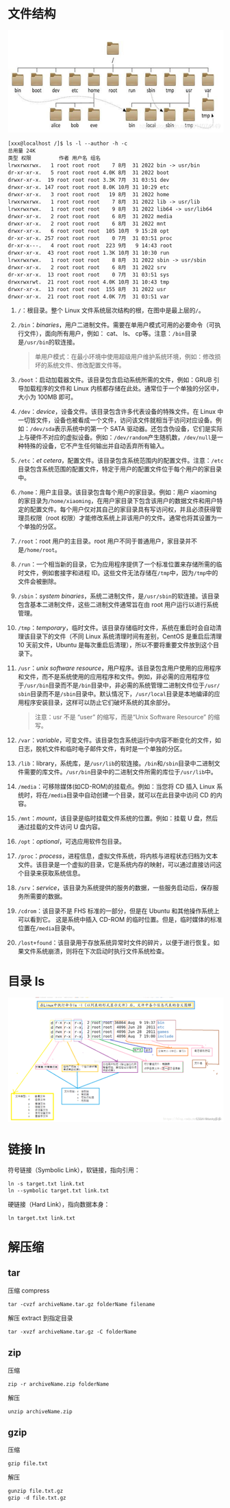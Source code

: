 # 文件结构

![img](./assets/a55aad6884c769b4fef8702c23877f28.jpeg)

```shell
[xxx@localhost /]$ ls -l --author -h -c
总用量 24K
类型 权限         作者 用户名 组名
lrwxrwxrwx.   1 root root root    7 8月  31 2022 bin -> usr/bin
dr-xr-xr-x.   5 root root root 4.0K 8月  31 2022 boot
drwxr-xr-x.  19 root root root 3.3K 7月  31 03:51 dev
drwxr-xr-x. 147 root root root 8.0K 10月 31 10:29 etc
drwxr-xr-x.   3 root root root   19 8月  31 2022 home
lrwxrwxrwx.   1 root root root    7 8月  31 2022 lib -> usr/lib
lrwxrwxrwx.   1 root root root    9 8月  31 2022 lib64 -> usr/lib64
drwxr-xr-x.   2 root root root    6 8月  31 2022 media
drwxr-xr-x.   2 root root root    6 8月  31 2022 mnt
drwxr-xr-x.   6 root root root  105 10月  9 15:28 opt
dr-xr-xr-x. 257 root root root    0 7月  31 03:51 proc
dr-xr-x---.   4 root root root  223 9月   9 14:43 root
drwxr-xr-x.  43 root root root 1.3K 10月 31 10:30 run
lrwxrwxrwx.   1 root root root    8 8月  31 2022 sbin -> usr/sbin
drwxr-xr-x.   2 root root root    6 8月  31 2022 srv
dr-xr-xr-x.  13 root root root    0 7月  31 03:51 sys
drwxrwxrwt.  21 root root root 4.0K 10月 31 10:43 tmp
drwxr-xr-x.  13 root root root  155 8月  31 2022 usr
drwxr-xr-x.  21 root root root 4.0K 7月  31 03:51 var
```

1. `/`：根目录。整个 Linux 文件系统层次结构的根，在图中是最上层的`/`。

2. `/bin`：*binaries*，用户二进制文件。需要在单用户模式可用的必要命令（可执行文件），面向所有用户，例如： cat、 ls、 cp等。注意：`/bin`目录是`/usr/bin`的软连接。

   > 单用户模式：在最小环境中使用超级用户维护系统环境，例如：修改损坏的系统文件、修改配置文件等。

3. `/boot`：启动加载器文件。该目录包含启动系统所需的文件，例如：GRUB 引导加载程序的文件和 Linux 内核都存储在此处。通常位于一个单独的分区中，大小为 100MB 即可。

4. `/dev`：*device*，设备文件。该目录包含许多代表设备的特殊文件。在 Linux 中一切皆文件，设备也被看成一个文件，访问该文件就相当于访问对应设备。例如：`/dev/sda`表示系统中的第一个 SATA 驱动器。还包含伪设备，它们是实际上与硬件不对应的虚拟设备。例如：`/dev/random`产生随机数，`/dev/null`是一种特殊的设备，它不产生任何输出并自动丢弃所有输入。

5. `/etc`：*et cetera*，配置文件。该目录包含系统范围内的配置文件。注意：`/etc`目录包含系统范围的配置文件，特定于用户的配置文件位于每个用户的家目录中。

6. `/home`：用户主目录。该目录包含每个用户的家目录。例如：用户 xiaoming 的家目录为`/home/xiaoming`，在用户家目录下包含该用户的数据文件和用户特定的配置文件。每个用户仅对其自己的家目录具有写访问权，并且必须获得管理员权限（root 权限）才能修改系统上非该用户的文件。通常也将其设置为一个单独的分区。

7. `/root`：root 用户的主目录。root 用户不同于普通用户，家目录并不是`/home/root`。

8. `/run`：一个相当新的目录，它为应用程序提供了一个标准位置来存储所需的临时文件，例如套接字和进程 ID。这些文件无法存储在`/tmp`中，因为`/tmp`中的文件会被删除。

9. `/sbin`：*system binaries*，系统二进制文件，是`/usr/sbin`的软连接。该目录包含基本二进制文件，这些二进制文件通常旨在由 root 用户运行以进行系统管理。

10. `/tmp`：*temporary*，临时文件。该目录存储临时文件，系统在重启时会自动清理该目录下的文件（不同 Linux 系统清理时间有差别，CentOS 是重启后清理 10 天前文件，Ubuntu 是每次重启后清理），所以不要将重要文件放到这个目录下。

11. `/usr`：*unix software resource*，用户程序。该目录包含用户使用的应用程序和文件，而不是系统使用的应用程序和文件。例如，非必需的应用程序位于`/usr/bin`目录而不是`/bin`目录中，非必需的系统管理二进制文件位于`/usr/ sbin`目录而不是`/sbin`目录中。默认情况下，`/usr/local`目录是本地编译的应用程序安装目录，这样可以防止它们破坏系统的其余部分。

    > 注意：usr 不是 “user” 的缩写，而是“Unix Software Resource” 的缩写。

12. `/var`：*variable*，可变文件。该目录包含系统运行中内容不断变化的文件，如日志，脱机文件和临时电子邮件文件，有时是一个单独的分区。

13. `/lib`：library，系统库，是`/usr/lib`的软连接。`/bin`和`/sbin`目录中二进制文件需要的库文件。`/usr/bin`目录中的二进制文件所需的库位于`/usr/lib`中。

14. `/media`：可移除媒体(如CD-ROM)的挂载点。例如：当您将 CD 插入 Linux 系统时，将在`/media`目录中自动创建一个目录，就可以在此目录中访问 CD 的内容。

15. `/mnt`：*mount*，该目录是临时挂载文件系统的位置。例如：挂载 U 盘，然后通过挂载的文件访问 U 盘内容。

16. `/opt`：*optional*，可选应用软件包目录。

17. `/proc`：*process*，进程信息，虚拟文件系统，将内核与进程状态归档为文本文件。该目录是一个虚拟的目录，它是系统内存的映射，可以通过直接访问这个目录来获取系统信息。

18. `/srv`：*service*，该目录为系统提供的服务的数据，一些服务启动后，保存服务所需要的数据。

19. `/cdrom`：该目录不是 FHS 标准的一部分，但是在 Ubuntu 和其他操作系统上可以看到它。 这是系统中插入 CD-ROM 的临时位置。但是，临时媒体的标准位置在`/media`目录中。

20. `/lost+found`：该目录用于存放系统异常时文件的碎片，以便于进行恢复。如果文件系统崩溃，则将在下次启动时执行文件系统检查。

# 目录 ls

![Linux各列信息详解](./assets/35fa2011af619f8312d0657fbd352dca.png)

# 链接 ln

符号链接（Symbolic Link），软链接，指向引用：

```shell
ln -s target.txt link.txt
ln --symbolic target.txt link.txt
```

硬链接（Hard Link），指向数据本身：

```shell
ln target.txt link.txt

```

# 解压缩 

## tar

压缩 compress

```shell
tar -cvzf archiveName.tar.gz folderName filename
```

解压 extract 到指定目录

```shell
tar -xvzf archiveName.tar.gz -C folderName
```

## zip

压缩

```shell
zip -r archiveName.zip folderName
```

解压

```shell
unzip archiveName.zip
```

## gzip

压缩

```shell
gzip file.txt
```

解压

```shell
gunzip file.txt.gz
gzip -d file.txt.gz
```

